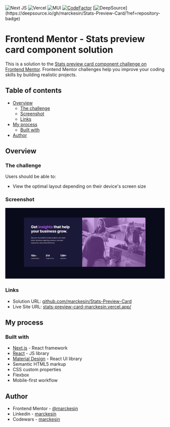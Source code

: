 ![Next JS](https://img.shields.io/badge/Next-black?style=flat&logo=next.js&logoColor=white) ![Vercel](https://img.shields.io/badge/vercel-%23000000.svg?style=flat&logo=vercel&logoColor=white) ![MUI](https://img.shields.io/badge/MUI-%230081CB.svg?style=flat&logo=mui&logoColor=white) [![CodeFactor](https://www.codefactor.io/repository/github/marckesin/stats-preview-card/badge)](https://www.codefactor.io/repository/github/marckesin/stats-preview-card) [![DeepSource](https://deepsource.io/gh/marckesin/Stats-Preview-Card.svg/?label=active+issues&token=RyU48PxUeHpypzJnnvwb-bd_)](https://deepsource.io/gh/marckesin/Stats-Preview-Card/?ref=repository-badge)

# Frontend Mentor - Stats preview card component solution

This is a solution to the [Stats preview card component challenge on Frontend Mentor](https://www.frontendmentor.io/challenges/stats-preview-card-component-8JqbgoU62). Frontend Mentor challenges help you improve your coding skills by building realistic projects.

## Table of contents

- [Overview](#overview)
  - [The challenge](#the-challenge)
  - [Screenshot](#screenshot)
  - [Links](#links)
- [My process](#my-process)
  - [Built with](#built-with)
- [Author](#author)

## Overview

### The challenge

Users should be able to:

- View the optimal layout depending on their device's screen size

### Screenshot

![](./screenshot.png)

### Links

- Solution URL: [github.com/marckesin/Stats-Preview-Card](https://github.com/marckesin/Stats-Preview-Card)
- Live Site URL: [stats-preview-card-marckesin.vercel.app/](https://stats-preview-card-marckesin.vercel.app/)

## My process

### Built with

- [Next.js](https://nextjs.org/) - React framework
- [React](https://reactjs.org/) - JS library
- [Material Design](https://mui.com/) - React UI library
- Semantic HTML5 markup
- CSS custom properties
- Flexbox
- Mobile-first workflow

## Author

- Frontend Mentor - [@marckesin](https://www.frontendmentor.io/profile/marckesin)
- Linkedin - [marckesin](https://www.linkedin.com/in/marckesin)
- Codewars - [marckesin](https://www.codewars.com/users/marckesin)
